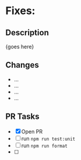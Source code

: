 # Fixes: #

## Description
{goes here}

## Changes

- ...
- ...
- ...
- ...

## PR Tasks

- [x] Open PR
- [ ] run `npm run test:unit`
- [ ] run `npm run format`
- [ ] 



